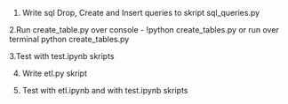 1. Write sql Drop, Create and Insert queries to skript sql_queries.py

2.Run create_table.py over console - !python create_tables.py or run over terminal python create_tables.py

3.Test with test.ipynb skripts

4. Write etl.py skript

5. Test with etl.ipynb and with test.ipynb skripts


